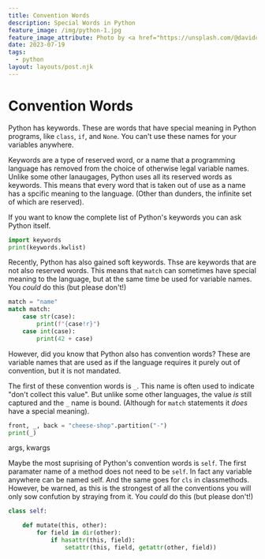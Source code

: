 ```yaml
---
title: Convention Words
description: Special Words in Python
feature_image: /img/python-1.jpg
feature_image_attribute: Photo by <a href="https://unsplash.com/@davidclode?utm_source=unsplash&utm_medium=referral&utm_content=creditCopyText">David Clode</a> on <a href="https://unsplash.com/photos/pjXcxEAMg40?utm_source=unsplash&utm_medium=referral&utm_content=creditCopyText">Unsplash</a>
date: 2023-07-19
tags:
  - python
layout: layouts/post.njk
---
```

# Convention Words

Python has keywords. These are words that have special meaning in Python programs, like `class`, `if`, and `None`. You can't use these names for your variables anywhere.

Keywords are a type of reserved word, or a name that a programming language has removed from the choice of otherwise legal variable names. Unlike some other lanaugages, Python uses all its reserved words as keywords. This means that every word that is taken out of use as a name has a spcific meaning to the language. (Other than dunders, the infinite set of which are reserved).

If you want to know the complete list of Python's keywords you can ask Python itself.
```python
import keywords
print(keywords.kwlist)
```

Recently, Python has also gained soft keywords. Thse are keywords that are not also reserved words. This means that `match` can sometimes have special meaning to the language, but at the same time be used for variable names.
You _could_ do this (but please don't!)
```python
match = "name"
match match:
    case str(case):
        print(f"{case!r}")
    case int(case):
        print(42 + case)
```

However, did you know that Python also has convention words? These are variable names that are used as if the language requires it purely out of convention, but it is not mandated.

The first of these convention words is `_`. This name is often used to indicate "don't collect this value". But unlike some other languages, the value _is_ still captured and the `_` name is bound. (Although for `match` statements it _does_ have a special meaning).
```python
front, _, back = "cheese-shop".partition("-")
print(_)
```

args, kwargs

Maybe the most suprising of Python's convention words is `self`. The first paramater name of a method does not need to be `self`. In fact any variable anywhere can be named self. And the same goes for `cls` in classmethods. However, be warned, as this is the strongest of all the conventions you will only sow confution by straying from it.
You _could_ do this (but please don't!)
```python
class self:

    def mutate(this, other):
        for field in dir(other):
            if hasattr(this, field):
                setattr(this, field, getattr(other, field))
```
